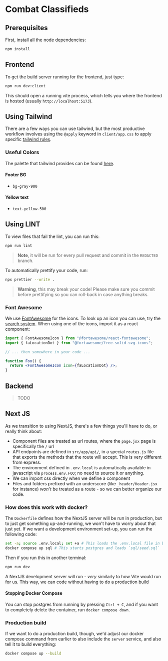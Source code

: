 # Combat Classifieds

## Prerequisites

First, install all the node dependencies:

```bash
npm install
```

## Frontend

To get the build server running for the frontend, just type:

```bash
npm run dev:client
```

This should open a running vite process, which tells you where the frontend is hosted
(usually `http://localhost:5173`).

## Using Tailwind

There are a few ways you can use tailwind, but the most productive workflow involves using the
`@apply` keyword in `client/app.css` to apply specific
[tailwind rules](https://tailwindcss.com/docs/font-weight).

### Useful Colors

The palette that tailwind provides can be found [here](https://tailwindcss.com/docs/customizing-colors).

#### Footer BG

- `bg-gray-900`

#### Yellow text

- `text-yellow-500`

## Using LINT

To view files that fail the lint, you can run this:

```bash
npm run lint
```

> **Note**, it will be run for every pull request and commit in the `REDACTED` branch.

To automatically prettify your code, run:

```bash
npx prettier --write .
```

> **Warning**, this may break your code! Please make sure you commit before prettifying
> so you can roll-back in case anything breaks.

### Font Awesome

We use [FontAwesome](https://fontawesome.com) for the icons. To look up an icon you can use, try the
[search system](https://fontawesome.com/search). When using one of the icons, import it as
a react component:

```jsx
import { FontAwesomeIcon } from "@fortawesome/react-fontawesome";
import { faLocationDot } from "@fortawesome/free-solid-svg-icons";

// ... then somewhere in your code ...

function Foo() {
  return <FontAwesomeIcon icon={faLocationDot} />;
}
```

## Backend

> TODO

## Next JS

As we transition to using NextJS, there's a few things you'll have to do, or really think about:

- Component files are treated as url routes, where the `page.jsx` page is specifically the `/`
  url
- API endpoints are defined in `src/app/api/`, in a special `routes.js` file that exports the
  methods that the route will accept. This is very different from express.
- The environment defined in `.env.local` is automatically available in javascript via
  `process.env.FOO`; no need to source it or anything.
- We can import css directly when we define a component
- Files and folders prefixed with an underscore (like `_header/Header.jsx` for instance) _won't_
  be treated as a route - so we can better organize our code.

### How does this work with docker?

The `Dockerfile` defines how the NextJS server will be run in production, but to just get something
up-and-running, we won't have to worry about that just yet. If we want a development environment
set-up, you can run the following code:

```bash
set -a; source .env.local; set +a # This loads the .env.local file in bash
docker compose up sql # This starts postgres and loads `sql/seed.sql`
```

Then if you run this in another terminal:

```bash
npm run dev
```

A NextJS development server will run - _very_ similarly to how Vite would run for us. This way, we
can code without having to do a production build

#### Stopping Docker Compose

You can stop postgres from running by pressing `Ctrl + C`, and if you want to completely delete the
container, run `docker compose down`.

### Production build

If we want to do a production build, though, we'd adjust our docker compose command from earlier
to also include the `server` service, and also tell it to build everything:

```bash
docker compose up --build
```
